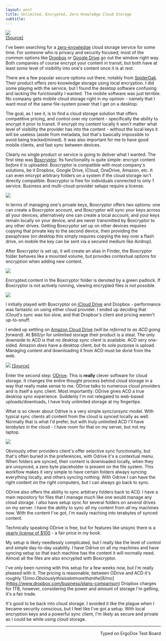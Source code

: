 ```yaml
---
layout: post
title: Unlimited, Encrypted, Zero Knowledge Cloud Storage
subtitle:
---
```


![](http://imgur.com/bzfyRP5.jpg)    
[[Source]](https://www.boxcryptor.com/en/vision)

I've been searching for a [zero-knowledge](https://en.wikipedia.org/wiki/Zero-knowledge_proof) cloud storage service for some time. For someone who is privacy and security focused, most of the common options like [Dropbox](https://www.dropbox.com/) or [Google Drive](https://www.google.com/drive/) go out the window right way. Both companies of course encrypt your content in transit, but both have at least _some_ level of visibility into one's content once it is at rest.

There are a few popular secure options out there, notably from [SpiderOak](https://spideroak.com/). Their product offers zero knowledge storage using local encryption. I did some playing with the service, but I found the desktop software confusing and lacking the functionality I wanted. The mobile software was just terrible. No company gets mobile cloud storage right in my opinion - namely that I want most of the same file-system power that I get on a desktop.

The goal, as I see it, is to find a cloud storage solution that offers competitive pricing, and control over my content - specifically the ability to encrypt it prior to transit. If encrypt my content locally it won't matter what level of visibility the provider has into the content - without the local keys it will be useless (aside from metadata, but that's basically impossible to avoid being tracked/mined). It was also important for me to have good mobile clients, and fast sync between devices.

Clearly no single product or service is going to deliver what I wanted. The first step was [Boxcryptor](https://www.boxcryptor.com/en). Its functionality is quite simple: encrypt content _before_ it is uploaded. Boxcryptor is compatible with most company's solutions, be it Dropbox, Google Drive, iCloud, OneDrive, Amazon, etc. It can even encrypt arbitrary folders on a system if the cloud storage isn't directly compatible. Boxcryptor is free for individuals connected to only 1 service. Business and multi-cloud-provider setups require a license.

![](http://imgur.com/XaYLA6D.jpg)

In terms of managing one's private keys, Boxcryptor offers two options: one can create a Boxcryptor account, and Boxcryptor will sync your keys across all your devices, alternatively one can create a local account, and your keys remain locally on your device, and are never transmitted by Boxcryptor to any other drives. Getting Boxcryptor set up on other devices requires copying that private key to the second device, then providing the passphrase (on desktop this simply requires copying the key over a flash drive, on mobile the key can be sent via a secured medium like Airdrop).

After Boxcryptor is set up, it will create an alias in Finder, the Boxcryptor folder behaves like a mounted volume, but provides contextual options for encryption when adding new content.

![](http://imgur.com/MiMKEyE.jpg)

Encrypted content in the Boxcryptor folder is denoted by a green padlock. If Boxcryptor is not actively running, viewing encrypted files is not possible.

![](http://imgur.com/H6Wcn7k.jpg)

I initially played with Boxcryptor on [iCloud Drive](http://www.apple.com/icloud/icloud-drive/) and Dropbox - performance was fantastic on using either cloud provider. I ended up deciding that iCloud's sync was too slow, and that Dropbox's client and pricing weren't up-to-snuff.

I ended up settling on [Amazon Cloud Drive](https://www.amazon.com/clouddrive/home) _(will be referred to as ACD going forward)_. At $60/yr for unlimited storage their product is a steal. The only downside to ACD is that no desktop sync client is available. ACD very one-sided. Amazon _does_ have a desktop client, but its sole purpose is upload. Managing content and downloading it from ACD must be done from the web.

![](http://imgur.com/Brv2boc.jpg)
[[Source]](https://www.odrive.com/features/sync)

Enter the second step: [ODrive](https://www.odrive.com/). This is **really** clever software for cloud storage. It changes the entire thought process behind cloud storage in a way that really make sense to me. ODrive talks to numerous cloud providers and is itself a sync client. Most importantly: ODrive gives ACD a true desktop sync experience. Suddenly I'm not relegated to web-based uploads/downloads, I have truly unlimited storage at my fingertips.

What is so clever about Odrive is a very simple sync/unsync model. With typical sync clients all content from the cloud is synced locally as well. Normally that is what I'd prefer, but with truly unlimited ACD I'll have *terabytes* in the cloud - I have room for that on my server, but not my laptop. 

![](http://imgur.com/YN0AgAi.jpg)

Obviously other providers client's offer selective sync functionality, but that's often buried in the preferences, with Odrive it's a contextual menu. When folders are synced, their content is downloaded locally, when they are unsynced, a zero byte placeholder is present on the file system. This workflow makes it very simple to have certain folders always syncing everything locally, and others syncing nothing. With Odrive I can have the right content on the right computers, but I can always go back to sync.

ODrive also offers the ability to sync arbitrary folders back to ACD. I have a main repository for files that I manage much like one would manage any cloud storage. I _also_ have setup sync for several folders on _several_ drives on my server. I have the ability to sync *all* my content from *all* my machines now. With the content I've got, I'm easily reaching into terabytes of synced content.

Technically speaking ODrive is free, but for features like unsync there is a [yearly license of $100](https://www.odrive.com/upgrade) - a fair price in my book.

My setup is likely needlessly complicated, but I really like the level of control and simple day-to-day usability. I have Odrive on all my machines and have syncing setup so that each machine has the content it will normally need. Almost all the files are also encrypted with Boxcryptor.

I've only been running with this setup for a few weeks now, but I'm really pleased with it. The pricing is reasonable, between ODrive and ACD it's roughly $13/mo. Obviously this is a lot more than the [$8/mo](https://www.dropbox.com/business/plans-comparison) Dropbox charges for 1TB, however, considering the power and amount of storage I'm getting, it's a fair trade.

It's good to be back into cloud storage. I avoided it like the plague when I became security conscious, but I feel like I've got a setup. With local encryption keys and a powerful sync client, I'm likely as secure and private as I could be while using cloud storage.

---
<p align="right">Typed on ErgoDox Test Board</p>
